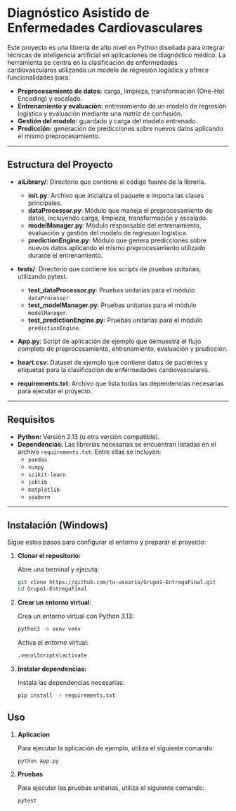 # Diagnóstico Asistido de Enfermedades Cardiovasculares

Este proyecto es una librería de alto nivel en Python diseñada para integrar técnicas de inteligencia artificial en aplicaciones de diagnóstico médico. La herramienta se centra en la clasificación de enfermedades cardiovasculares utilizando un modelo de regresión logística y ofrece funcionalidades para:

- **Preprocesamiento de datos:** carga, limpieza, transformación (One-Hot Encoding) y escalado.
- **Entrenamiento y evaluación:** entrenamiento de un modelo de regresión logística y evaluación mediante una matriz de confusión.
- **Gestión del modelo:** guardado y carga del modelo entrenado.
- **Predicción:** generación de predicciones sobre nuevos datos aplicando el mismo preprocesamiento.

---

## Estructura del Proyecto

- **aiLibrary/**: Directorio que contiene el código fuente de la librería.
  - ****init**.py**: Archivo que inicializa el paquete e importa las clases principales.
  - **dataProcessor.py**: Módulo que maneja el preprocesamiento de datos, incluyendo carga, limpieza, transformación y escalado.
  - **modelManager.py**: Módulo responsable del entrenamiento, evaluación y gestión del modelo de regresión logística.
  - **predictionEngine.py**: Módulo que genera predicciones sobre nuevos datos aplicando el mismo preprocesamiento utilizado durante el entrenamiento.

- **tests/**: Directorio que contiene los scripts de pruebas unitarias, utilizando pytest.
  - **test_dataProcessor.py**: Pruebas unitarias para el módulo `dataProcessor`.
  - **test_modelManager.py**: Pruebas unitarias para el módulo `modelManager`.
  - **test_predictionEngine.py**: Pruebas unitarias para el módulo `predictionEngine`.

- **App.py**: Script de aplicación de ejemplo que demuestra el flujo completo de preprocesamiento, entrenamiento, evaluación y predicción.

- **heart.csv**: Dataset de ejemplo que contiene datos de pacientes y etiquetas para la clasificación de enfermedades cardiovasculares.

- **requirements.txt**: Archivo que lista todas las dependencias necesarias para ejecutar el proyecto.

---

## Requisitos

- **Python:** Versión 3.13 (u otra versión compatible).
- **Dependencias:** Las librerías necesarias se encuentran listadas en el archivo `requirements.txt`. Entre ellas se incluyen:
  - `pandas`
  - `numpy`
  - `scikit-learn`
  - `joblib`
  - `matplotlib`
  - `seaborn`

---

## Instalación (Windows)

Sigue estos pasos para configurar el entorno y preparar el proyecto:

1. **Clonar el repositorio:**

   Abre una terminal y ejecuta:

   ```bash
   git clone https://github.com/tu-usuario/Grupo1-EntregaFinal.git
   cd Grupo1-EntregaFinal
   ```

2. **Crear un entorno virtual:**

   Crea un entorno virtual con Python 3.13:

   ```bash
   python3 -m venv venv
   ```

   Activa el entorno virtual:

   ```bash
   .venv\Scripts\activate
    ```

3. **Instalar dependencias:**

   Instala las dependencias necesarias:

   ```bash
   pip install -r requirements.txt
   ```

## Uso

1. **Aplicacion**

    Para ejecutar la aplicación de ejemplo, utiliza el siguiente comando:

    ```bash
    python App.py
    ```

2. **Pruebas**

    Para ejecutar las pruebas unitarias, utiliza el siguiente comando:

    ```bash
    pytest
    ```
